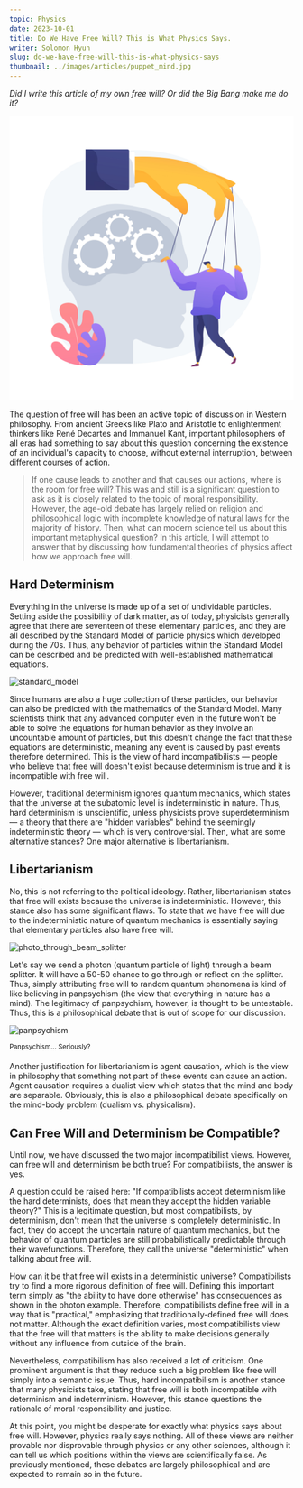 ```yaml
---
topic: Physics
date: 2023-10-01
title: Do We Have Free Will? This is What Physics Says.
writer: Solomon Hyun
slug: do-we-have-free-will-this-is-what-physics-says
thumbnail: ../images/articles/puppet_mind.jpg
---
```

*Did I write this article of my own free will? Or did the Big Bang make me do it?*

![puppet_mind](../images/articles/puppet_mind.jpg)

The question of free will has been an active topic of discussion in Western philosophy. From ancient Greeks like Plato and Aristotle to enlightenment thinkers like René Decartes and Immanuel Kant, important philosophers of all eras had something to say about this question concerning the existence of an individual's capacity to choose, without external interruption, between different courses of action. 
> If one cause leads to another and that causes our actions, where is the room for free will?
This was and still is a significant question to ask as it is closely related to the topic of moral responsibility. However, the age-old debate has largely relied on religion and philosophical logic with incomplete knowledge of natural laws for the majority of history. Then, what can modern science tell us about this important metaphysical question? In this article, I will attempt to answer that by discussing how fundamental theories of physics affect how we approach free will.

## Hard Determinism
Everything in the universe is made up of a set of undividable particles. Setting aside the possibility of dark matter, as of today, physicists generally agree that there are seventeen of these elementary particles, and they are all described by the Standard Model of particle physics which developed during the 70s. Thus, any behavior of particles within the Standard Model can be described and be predicted with well-established mathematical equations. 

![standard_model](https://d2r55xnwy6nx47.cloudfront.net/uploads/2020/10/SM_graphic-FINAL_T02.svg)

Since humans are also a huge collection of these particles, our behavior can also be predicted with the mathematics of the Standard Model. Many scientists think that any advanced computer even in the future won't be able to solve the equations for human behavior as they involve an uncountable amount of particles, but this doesn't change the fact that these equations are deterministic, meaning any event is caused by past events therefore determined. This is the view of hard incompatibilists — people who believe that free will doesn't exist because determinism is true and it is incompatible with free will.

However, traditional determinism ignores quantum mechanics, which states that the universe at the subatomic level is indeterministic in nature. Thus, hard determinism is unscientific, unless physicists prove superdeterminism — a theory that there are "hidden variables" behind the seemingly indeterministic theory — which is very controversial. Then, what are some alternative stances? One major alternative is libertarianism.

## Libertarianism
No, this is not referring to the political ideology. Rather, libertarianism states that free will exists because the universe is indeterministic. However, this stance also has some significant flaws. To state that we have free will due to the indeterministic nature of quantum mechanics is essentially saying that elementary particles also have free will. 

![photo_through_beam_splitter](https://www.researchgate.net/publication/350301821/figure/fig1/AS:11431281119330436@1676057584797/A-beam-splitter-reflects-50-of-the-incident-light-and-transmits-50-of-the-incident.jpg)

Let's say we send a photon (quantum particle of light) through a beam splitter. It will have a 50-50 chance to go through or reflect on the splitter. Thus, simply attributing free will to random quantum phenomena is kind of like believing in panpsychism (the view that everything in nature has a mind). The legitimacy of panpsychism, however, is thought to be untestable. Thus, this is a philosophical debate that is out of scope for our discussion.

![panpsychism](https://altexploit.files.wordpress.com/2017/04/558845_518908904786866_1359300997_n3.jpg)

<sup>Panpsychism... Seriously?</sup>

Another justification for libertarianism is agent causation, which is the view in philosophy that something not part of these events can cause an action. Agent causation requires a dualist view which states that the mind and body are separable. Obviously, this is also a philosophical debate specifically on the mind-body problem (dualism vs. physicalism).

## Can Free Will and Determinism be Compatible?
Until now, we have discussed the two major incompatibilist views. However, can free will and determinism be both true? For compatibilists,  the answer is yes. 

A question could be raised here: "If compatibilists accept determinism like the hard determinists, does that mean they accept the hidden variable theory?" This is a legitimate question, but most compatibilists, by determinism, don't mean that the universe is completely deterministic. In fact, they do accept the uncertain nature of quantum mechanics, but the behavior of quantum particles are still probabilistically predictable through their wavefunctions. Therefore, they call the universe "deterministic" when talking about free will. 

How can it be that free will exists in a deterministic universe? Compatibilists try to find a more rigorous definition of free will. Defining this important term simply as "the ability to have done otherwise" has consequences as shown in the photon example. Therefore, compatibilists define free will in a way that is "practical," emphasizing that traditionally-defined free will does not matter. Although the exact definition varies, most compatibilists view that the free will that matters is the ability to make decisions generally without any influence from outside of the brain. 

Nevertheless, compatibilism has also received a lot of criticism. One prominent argument is that they reduce such a big problem like free will simply into a semantic issue. Thus, hard incompatibilism is another stance that many physicists take, stating that free will is both incompatible with determinism and indeterminism. However, this stance questions the rationale of moral responsibility and justice. 

At this point, you might be desperate for exactly what physics says about free will. However, physics really says nothing. All of these views are neither provable nor disprovable through physics or any other sciences, although it can tell us which positions within the views are scientifically false. As previously mentioned, these debates are largely philosophical and are expected to remain so in the future.